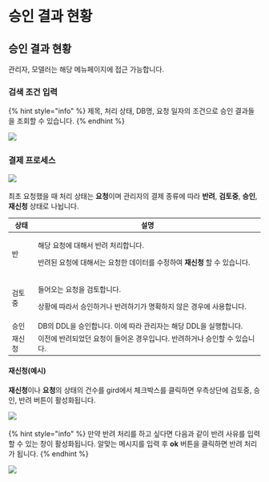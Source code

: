 # 승인 결과 현황

## 승인 결과 현황



관리자, 모델러는 해당 메뉴페이지에 접근 가능합니다.

### 검색 조건 입력

{% hint style="info" %}
제목, 처리 상태, DB명, 요청 일자의 조건으로 승인 결과들을 조회할 수 있습니다.
{% endhint %}

![](../../../.gitbook/assets/그림5.png)



###

### 결제 프로세스

![](../../../.gitbook/assets/그림6.png)

최초 요청했을 때 처리 상태는 **요청**이며 관리자의 결제 종류에 따라 **반려**, **검토중**, **승인**, **재신청** 상태로 나뉩니다.

| 상태  | 설명                                                                                           |
| --- | -------------------------------------------------------------------------------------------- |
| 반   | <p>해당 요청에 대해서 반려 처리합니다. </p><p>반려된 요청에 대해서는 요청한 데이터를 수정하여 <strong>재신청</strong> 할 수 있습니다.</p> |
| 검토중 | <p>들어오는 요청을 검토합니다. </p><p>상황에 따라서 승인하거나 반려하기가 명확하지 않은 경우에 사용합니다.</p>                         |
| 승인  | DB의 DDL을 승인합니다. 이에 따라 관리자는 해당 DDL을 실행합니다.                                                    |
| 재신청 | 이전에 반려되었던 요청이 들어온 경우입니다. 반려하거나 승인할 수 있습니다.                                                   |

####

#### 재신청(예시)

**재신청**이나 **요청**의 상태의 건수를 gird에서 체크박스를 클릭하면 우측상단에 검토중, 승인, 반려 버튼이 활성화됩니다.

![](../../../.gitbook/assets/그림7.png)

{% hint style="info" %}
만약 반려 처리를 하고 싶다면 다음과 같이 반려 사유를 입력할 수 있는 창이 활성화됩니다. 알맞는 메시지를 입력 후 **ok** 버튼을 클릭하면 반려 처리가 됩니다.
{% endhint %}

![](../../../.gitbook/assets/그림8.png)



